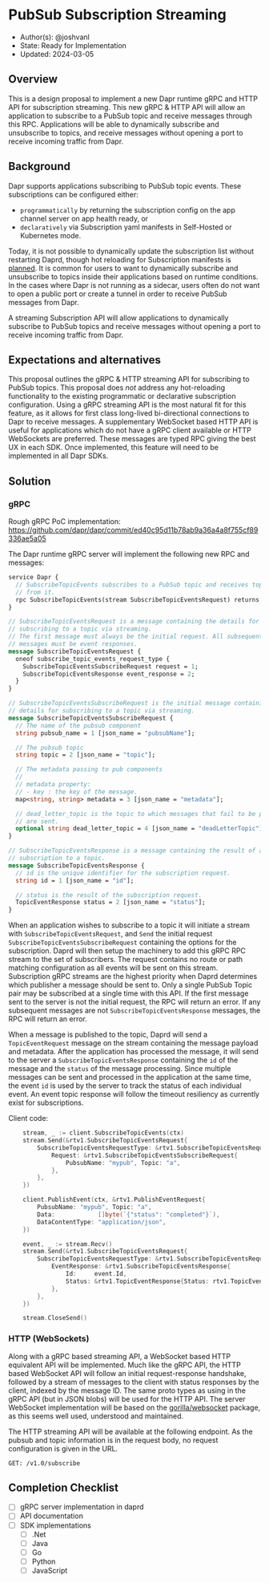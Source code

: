 # PubSub Subscription Streaming

* Author(s): @joshvanl
* State: Ready for Implementation
* Updated: 2024-03-05

## Overview

This is a design proposal to implement a new Dapr runtime gRPC and HTTP API for subscription streaming.
This new gRPC & HTTP API will allow an application to subscribe to a PubSub topic and receive messages through this RPC.
Applications will be able to dynamically subscribe and unsubscribe to topics, and receive messages without opening a port to receive incoming traffic from Dapr.

## Background

Dapr supports applications subscribing to PubSub topic events.
These subscriptions can be configured either:
- `programmatically` by returning the subscription config on the app channel server on app health ready, or
- `declaratively` via Subscription yaml manifests in Self-Hosted or Kubernetes mode.

Today, it is not possible to dynamically update the subscription list without restarting Daprd, though hot reloading for Subscription manifests is [planned](https://github.com/dapr/dapr/issues/7139).
It is common for users to want to dynamically subscribe and unsubscribe to topics inside their applications based on runtime conditions.
In the cases where Dapr is not running as a sidecar, users often do not want to open a public port or create a tunnel in order to receive PubSub messages from Dapr.

A streaming Subscription API will allow applications to dynamically subscribe to PubSub topics and receive messages without opening a port to receive incoming traffic from Dapr.

## Expectations and alternatives

This proposal outlines the gRPC & HTTP streaming API for subscribing to PubSub topics.
This proposal does _not_ address any hot-reloading functionality to the existing programmatic or declarative subscription configuration.
Using a gRPC streaming API is the most natural fit for this feature, as it allows for first class long-lived bi-directional connections to Dapr to receive messages.
A supplementary WebSocket based HTTP API is useful for applications which do not have a gRPC client available or HTTP WebSockets are preferred.
These messages are typed RPC giving the best UX in each SDK.
Once implemented, this feature will need to be implemented in all Dapr SDKs.

## Solution

### gRPC

Rough gRPC PoC implementation: https://github.com/dapr/dapr/commit/ed40c95d11b78ab9a36a4a8f755cf89336ae5a05

The Dapr runtime gRPC server will implement the following new RPC and messages:

```proto
service Dapr {
  // SubscribeTopicEvents subscribes to a PubSub topic and receives topic events
  // from it.
  rpc SubscribeTopicEvents(stream SubscribeTopicEventsRequest) returns (stream TopicEventRequest) {}
}

// SubscribeTopicEventsRequest is a message containing the details for
// subscribing to a topic via streaming.
// The first message must always be the initial request. All subsequent
// messages must be event responses.
message SubscribeTopicEventsRequest {
  oneof subscribe_topic_events_request_type {
    SubscribeTopicEventsSubscribeRequest request = 1;
    SubscribeTopicEventsResponse event_response = 2;
  }
}

// SubscribeTopicEventsSubscribeRequest is the initial message containing the
// details for subscribing to a topic via streaming.
message SubscribeTopicEventsSubscribeRequest {
  // The name of the pubsub component
  string pubsub_name = 1 [json_name = "pubsubName"];

  // The pubsub topic
  string topic = 2 [json_name = "topic"];

  // The metadata passing to pub components
  //
  // metadata property:
  // - key : the key of the message.
  map<string, string> metadata = 3 [json_name = "metadata"];

  // dead_letter_topic is the topic to which messages that fail to be processed
  // are sent.
  optional string dead_letter_topic = 4 [json_name = "deadLetterTopic"];
}

// SubscribeTopicEventsResponse is a message containing the result of a
// subscription to a topic.
message SubscribeTopicEventsResponse {
  // id is the unique identifier for the subscription request.
  string id = 1 [json_name = "id"];

  // status is the result of the subscription request.
  TopicEventResponse status = 2 [json_name = "status"];
}
```

When an application wishes to subscribe to a topic it will initiate a stream with `SubscribeTopicEventsRequest`, and `Send` the initial request `SubscribeTopicEventsSubscribeRequest` containing the options for the subscription.
Daprd will then setup the machinery to add this gRPC RPC stream to the set of subscribers.
The request contains no route or path matching configuration as all events will be sent on this stream.
Subscription gRPC streams are the highest priority when Daprd determines which publisher a message should be sent to.
Only a single PubSub Topic pair may be subscribed at a single time with this API.
If the first message sent to the server is not the initial request, the RPC will return an error.
If any subsequent messages are not `SubscribeTopicEventsResponse` messages, the RPC will return an error.

When a message is published to the topic, Daprd will send a `TopicEventRequest` message on the stream containing the message payload and metadata.
After the application has processed the message, it will send to the server a `SubscribeTopicEventsResponse` containing the `id` of the message and the `status` of the message processing.
Since multiple messages can be sent and processed in the application at the same time, the event `id` is used by the server to track the status of each individual event.
An event topic response will follow the timeout resiliency as currently exist for subscriptions.

Client code:

```go
	stream, _ := client.SubscribeTopicEvents(ctx)
	stream.Send(&rtv1.SubscribeTopicEventsRequest{
		SubscribeTopicEventsRequestType: &rtv1.SubscribeTopicEventsRequest_Request{
			Request: &rtv1.SubscribeTopicEventsSubscribeRequest{
				PubsubName: "mypub", Topic: "a",
			},
		},
	})

	client.PublishEvent(ctx, &rtv1.PublishEventRequest{
		PubsubName: "mypub", Topic: "a",
		Data:            []byte(`{"status": "completed"}`),
		DataContentType: "application/json",
	})

	event, _ := stream.Recv()
	stream.Send(&rtv1.SubscribeTopicEventsRequest{
		SubscribeTopicEventsRequestType: &rtv1.SubscribeTopicEventsRequest_EventResponse{
			EventResponse: &rtv1.SubscribeTopicEventsResponse{
				Id:     event.Id,
				Status: &rtv1.TopicEventResponse{Status: rtv1.TopicEventResponse_SUCCESS},
			},
		},
	})

	stream.CloseSend()
```

### HTTP (WebSockets)

Along with a gRPC based streaming API, a WebSocket based HTTP equivalent API will be implemented.
Much like the gRPC API, the HTTP based WebSocket API will follow an initial request-response handshake, followed by a stream of messages to the client with status responses by the client, indexed by the message ID.
The same proto types as using in the gRPC API (but in JSON blobs) will be used for the HTTP API.
The server WebSocket implementation will be based on the [gorilla/websocket](https://github.com/gorilla/websocket) package, as this seems well used, understood and maintained.

The HTTP streaming API will be available at the following endpoint.
As the pubsub and topic information is in the request body, no request configuration is given in the URL.

```
GET: /v1.0/subscribe
```

## Completion Checklist

- [ ] gRPC server implementation in daprd
- [ ] API documentation
- [ ] SDK implementations
  - [ ] .Net
  - [ ] Java
  - [ ] Go
  - [ ] Python
  - [ ] JavaScript
